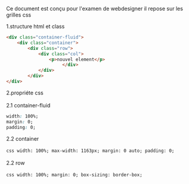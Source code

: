 Ce document est conçu pour l'examen de webdesigner il repose sur les grilles css

1.structure html et class
```html
<div class="container-fluid">
    <div class="container">
        <div class="row">
            <div class="col">
                <p>nouvel element</p>
                     </div>
            </div>
        </div>
</div>
```
2.propriéte css <br/><br/>
2.1 container-fluid 
```css
width: 100%;
margin: 0;
padding: 0;
```
2.2 container <br/><br/>
    ```css
width: 100%;
max-width: 1163px;
margin: 0 auto;
padding: 0;
    ```
    <br/><br/>
2.2 row <br/><br/>
    ```css
width: 100%;
margin: 0;
box-sizing: border-box;
    ```